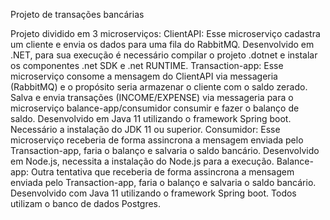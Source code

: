 Projeto de transações bancárias

Projeto dividido em 3 microserviços:
ClientAPI: Esse microserviço cadastra um cliente e envia os dados para uma fila do RabbitMQ.
Desenvolvido em .NET, para sua execução é necessário compilar o projeto .dotnet e instalar os componentes .net SDK e .net RUNTIME.
Transaction-app: Esse microserviço consome a mensagem do ClientAPI via messageria (RabbitMQ) e o propósito seria armazenar o cliente com o saldo zerado. Salva e envia transações (INCOME/EXPENSE) via messageria para o microserviço balance-app/consumidor consumir e fazer o balanço de saldo.
Desenvolvido em Java 11 utilizando o framework Spring boot. Necessário a instalação do JDK 11 ou superior. 
Consumidor: Esse microserviço receberia de forma assincrona a mensagem enviada pelo Transaction-app, faria o balanço e salvaria o saldo bancário.
Desenvolvido em Node.js, necessita a instalação do Node.js para a execução.
Balance-app: Outra tentativa que receberia de forma assincrona a mensagem enviada pelo Transaction-app, faria o balanço e salvaria o saldo bancário.
Desenvolvido com Java 11 utilizando o framework Spring boot.
Todos utilizam o banco de dados Postgres.
